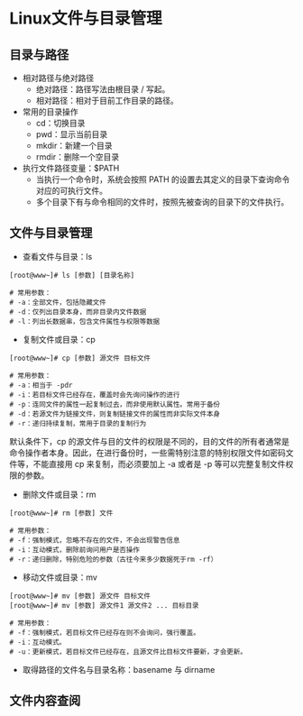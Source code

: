 # Linux文件与目录管理

## 目录与路径

- 相对路径与绝对路径
	- 绝对路径：路径写法由根目录 / 写起。
	- 相对路径：相对于目前工作目录的路径。
- 常用的目录操作
	- cd：切换目录
	- pwd：显示当前目录
	- mkdir：新建一个目录
	- rmdir：删除一个空目录
- 执行文件路径变量：$PATH
	- 当执行一个命令时，系统会按照 PATH 的设置去其定义的目录下查询命令对应的可执行文件。
	- 多个目录下有与命令相同的文件时，按照先被查询的目录下的文件执行。

## 文件与目录管理

- 查看文件与目录：ls
```
[root@www~]# ls [参数] [目录名称]

# 常用参数：
# -a：全部文件，包括隐藏文件
# -d：仅列出目录本身，而非目录内文件数据
# -l：列出长数据串，包含文件属性与权限等数据
```
- 复制文件或目录：cp
```
[root@www~]# cp [参数] 源文件 目标文件

# 常用参数：
# -a：相当于 -pdr
# -i：若目标文件已经存在，覆盖时会先询问操作的进行
# -p：连同文件的属性一起复制过去，而非使用默认属性。常用于备份
# -d：若源文件为链接文件，则复制链接文件的属性而非实际文件本身
# -r：递归持续复制，常用于目录的复制行为
```

默认条件下，cp 的源文件与目的文件的权限是不同的，目的文件的所有者通常是命令操作者本身。因此，在进行备份时，一些需特别注意的特别权限文件如密码文件等，不能直接用 cp 来复制，而必须要加上 -a 或者是 -p 等可以完整复制文件权限的参数。

- 删除文件或目录：rm
```
[root@www~]# rm [参数] 文件

# 常用参数：
# -f：强制模式，忽略不存在的文件，不会出现警告信息
# -i：互动模式，删除前询问用户是否操作
# -r：递归删除，特别危险的参数（古往今来多少数据死于rm -rf）
```

- 移动文件或目录：mv
```
[root@www~]# mv [参数] 源文件 目标文件
[root@www~]# mv [参数] 源文件1 源文件2 ... 目标目录

# 常用参数：
# -f：强制模式，若目标文件已经存在则不会询问，强行覆盖。
# -i：互动模式。
# -u：更新模式，若目标文件已经存在，且源文件比目标文件要新，才会更新。
```

- 取得路径的文件名与目录名称：basename 与 dirname

## 文件内容查阅
